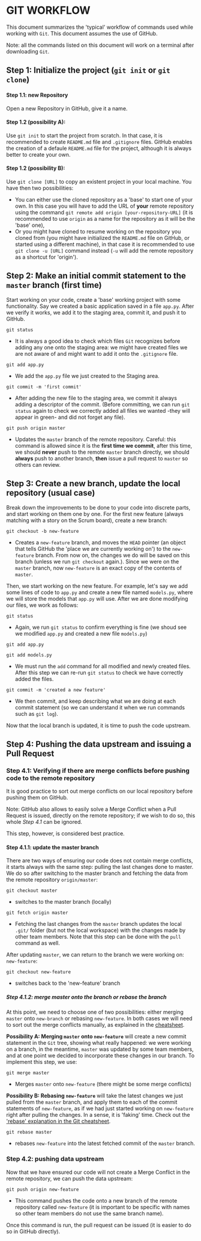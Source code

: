# GIT WORKFLOW

This document summarizes the 'typical' workflow of commands used while working with `Git`. This document assumes the use of GitHub.

Note: all the commands listed on this document will work on a terminal after downloading `Git`.

## Step 1: Initialize the project (`git init` or `git clone`)
#### Step 1.1: new Repository
Open a new Repository in GitHub, give it a name.

#### Step 1.2 (possibility A):
 Use `git init` to start the project from scratch. In that case, it is recommended to create `README.md` file and `.gitignore` files. GitHub enables the creation of a defaule `README.md` file for the project, although it is always better to create your own.

#### Step 1.2 (possibility B):
Use `git clone [URL]` to copy an existent project in your local machine. You have then two possibilities:
- You can either use the cloned repository as a 'base' to start one of your own. In this case you will have to add the URL of **your** remote repository using the command `git remote add origin [your-repository-URL]` (it is recommended to use `origin` as a name for the repository as it will be the 'base' one),
- Or you might have cloned to resume working on the repository you cloned from (you might have initialized the `README.md` file on GitHub, or started using a different machine), in that case it is recommended to use `git clone -u [URL]` command instead (`-u` will add the remote repository as a shortcut for 'origin').

## Step 2: Make an initial commit statement to the `master` branch (first time)
Start working on your code, create a 'base' working project with some functionality. Say we created a basic application saved in a file `app.py`. After we verify it works, we add it to the staging area, commit it, and push it to GitHub.

```git status```
- It is always a good idea to check which files `Git` recognizes before adding any one onto the staging area: we might have created files we are not aware of and might want to add it onto the `.gitignore` file.

```git add app.py```
- We add the `app.py` file we just created to the Staging area.

```git commit -m 'first commit'```
- After adding the new file to the staging area, we commit it always adding a descriptor of the commit. (Before committing, we can run `git status` again to check we correctly added all files we wanted -they will appear in green- and did not forget any file).

```git push origin master```
- Updates the `master` branch of the remote repository. Careful: this command is allowed since it is the **first time we commit**, after this time, we should **never** push to the remote `master` branch directly, we should **always** push to another branch, **then** issue a pull request to `master` so others can review.

## Step 3: Create a new branch, update the local repository (usual case)
Break down the improvements to be done to your code into discrete parts, and start working on them one by one. For the first new feature (always matching with a story on the Scrum board), create a new branch:

```git checkout -b new-feature```
- Creates a `new-feature` branch, and moves the `HEAD` pointer (an object that tells GitHub the 'place we are currently working on') to the `new-feature` branch. From now on, the changes we do will be saved on this branch (unless we run `git checkout` again.). Since we were on the `master` branch, now `new-feature` is an exact copy of the contents of `master`.

Then, we start working on the new feature. For example, let's say we add some lines of code to `app.py` and create a new file named `models.py`, where we will store the models that `app.py` will use. After we are done modifying our files, we work as follows:

```git status```
- Again, we run `git status` to confirm everything is fine (we shoud see we modified `app.py` and created a new file `models.py`)

```git add app.py```

```git add models.py```
- We must run the `add` command for all modified and newly created files. After this step we can re-run `git status` to check we have correctly added the files.

```git commit -m 'created a new feature'```
- We then commit, and keep describing what we are doing at each commit statement (so we can understand it when we run commands such as `git log`).

Now that the local branch is updated, it is time to push the code upstream.


## Step 4: Pushing the data upstream and issuing a Pull Request
###  Step 4.1: Verifying if there are merge conflicts before pushing code to the remote repository
It is good practice to sort out merge conflicts on our local repository before pushing them on GitHub.

Note: GitHub also allows to easily solve a Merge Conflict when a Pull Request is issued, directly on the remote repository; if we wish to do so, this whole *Step 4.1* can be ignored. 

This step, however, is considered best practice.

#### Step 4.1.1: update the master branch
There are two ways of ensuring our code does not contain merge conflicts, it starts always with the same step: pulling the last changes done to master. We do so after switching to the master branch and fetching the data from the remote repository `origin/master`:

```git checkout master```
- switches to the master branch (locally)

```git fetch origin master```
- Fetching the last changes from the `master` branch updates the local `.git/` folder (but not the local workspace) with the changes made by other team members. Note that this step can be done with the `pull` command as well.

After updating `master`, we can return to the branch we were working on: `new-feature`:

```git checkout new-feature```
- switches back to the 'new-feature' branch

##### Step 4.1.2: merge master onto the branch or rebase the branch
At this point, we need to choose one of two possibilities: either merging `master` onto `new-branch` or rebasing `new-feature`. In both cases we will need to sort out the merge conflicts manually, as explained in the [cheatsheet](https://github.com/lombardero/nyu-devops-concepts/blob/master/3-git/1-complete-cheatsheet.md#sorting-out-merge-conflicts).

**Possibility A: Merging `master` onto `new-feature`** will create a new commit statement in the `Git` tree, showing what really happened: we were working on a branch, in the meantime, `master` was updated by some team members, and at one point we decided to incorporate these changes in our branch. To implement this step, we use:

```git merge master```
- Merges `master` onto `new-feature` (there might be some merge conflicts)

**Possibility B: Rebasing `new-feature`** will take the latest changes we just pulled from the `master` branch, and apply them to each of the commit statements of `new-feature`, as if we had just started working on `new-feature` right after pulling the changes. In a sense, it is 'faking' time. Check out the ['rebase' explanation in the Git cheatsheet](1-complete-cheatsheet.md#33-rebasing).

```git rebase master```
- rebases `new-feature` into the latest fetched commit of the `master` branch.

### Step 4.2: pushing data upstream
Now that we have ensured our code will not create a Merge Conflict in the remote repository, we can push the data upstream:

```git push origin new-feature```
- This command pushes the code onto a new branch of the remote repository called `new-feature` (it is important to be specific with names so other team members do not use the same branch name). 

Once this command is run, the pull request can be issued (it is easier to do so in GitHub directly).
